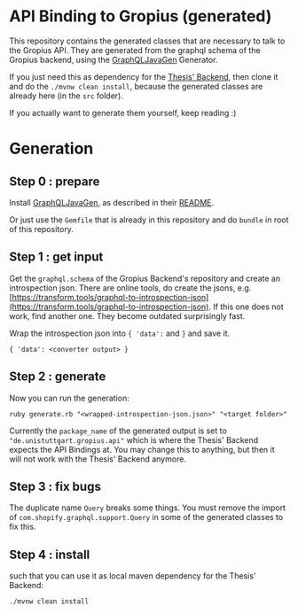# API Binding to Gropius (generated)

This repository contains the generated classes that are necessary to talk to the Gropius API.
They are generated from the graphql schema of the Gropius backend, using the [GraphQLJavaGen](https://github.com/Shopify/graphql_java_gen) Generator.


If you just need this as dependency for the [Thesis' Backend](https://github.com/stiesssh/ma-backend), then clone it and do the `./mvnw clean install`, because the generated classes are already here (in the `src` folder).

If you actually want to generate them yourself, keep reading :)


# Generation

## Step 0 : prepare
Install [GraphQLJavaGen](https://github.com/Shopify/graphql_java_gen), as described in their [README](https://github.com/Shopify/graphql_java_gen/tree/163f64bebb5877044010f0fb4b3a5d03d258421f#installation).

Or just use the `Gemfile` that is already in this repository and do `bundle` in root of this repository. 

## Step 1 : get input
Get the `graphql.schema` of the Gropius Backend's repository and create an introspection json. 
There are online tools, do create the jsons, e.g. [https://transform.tools/graphql-to-introspection-json](https://transform.tools/graphql-to-introspection-json).
If this one does not work, find another one. 
They become outdated surprisingly fast. 

Wrap the introspection json into `{ 'data':` and `}` and save it.
```
{ 'data': <converter output> }
```

## Step 2 : generate
Now you can run the generation: 
```
ruby generate.rb "<wrapped-introspection-json.json>" "<target folder>"
```

Currently the `package_name` of the generated output is set to ` "de.unistuttgart.gropius.api"` which is where the Thesis' Backend expects the API Bindings at.
You may change this to anything, but then it will not work with the Thesis' Backend anymore.


## Step 3 : fix bugs
The duplicate name `Query` breaks some things. You must remove the import of `com.shopify.graphql.support.Query` in some of the generated classes to fix this. 


## Step 4 : install
such that you can use it as local maven dependency for the Thesis' Backend:
```
./mvnw clean install
```